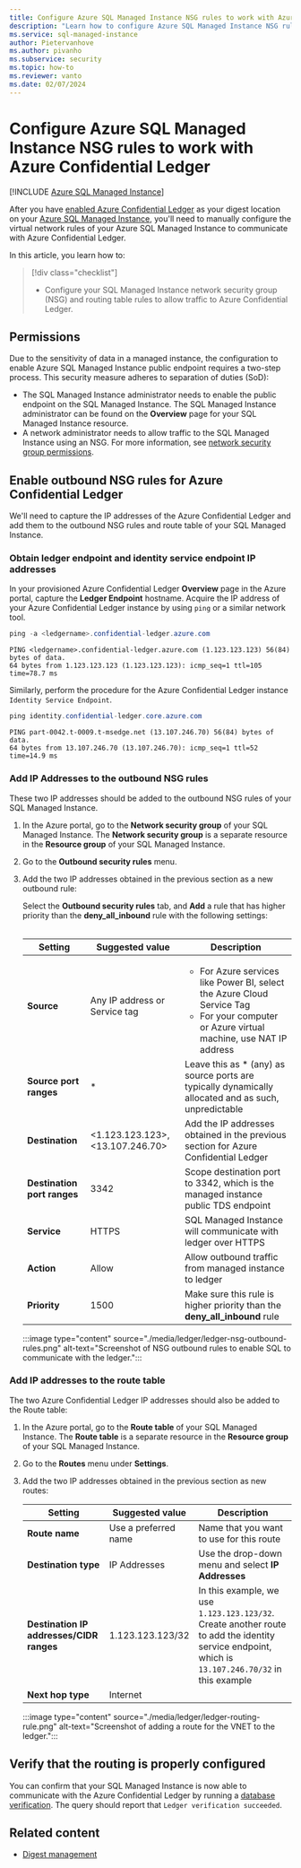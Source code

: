 ```yaml
---
title: Configure Azure SQL Managed Instance NSG rules to work with Azure Confidential Ledger
description: "Learn how to configure Azure SQL Managed Instance NSG rules to work with Azure Confidential Ledger." 
ms.service: sql-managed-instance
author: Pietervanhove
ms.author: pivanho
ms.subservice: security
ms.topic: how-to
ms.reviewer: vanto
ms.date: 02/07/2024
---
```


# Configure Azure SQL Managed Instance NSG rules to work with Azure Confidential Ledger

[!INCLUDE [Azure SQL Managed Instance](../../../includes/applies-to-version/asmi.md)]

After you have [enabled Azure Confidential Ledger](ledger-how-to-enable-automatic-digest-storage.md) as your digest location on your [Azure SQL Managed Instance](/azure/azure-sql/managed-instance/sql-managed-instance-paas-overview), you'll need to manually configure the virtual network rules of your Azure SQL Managed Instance to communicate with Azure Confidential Ledger.

In this article, you learn how to:

> [!div class="checklist"]
>
> - Configure your SQL Managed Instance network security group (NSG) and routing table rules to allow traffic to Azure Confidential Ledger.

## Permissions

Due to the sensitivity of data in a managed instance, the configuration to enable Azure SQL Managed Instance public endpoint requires a two-step process. This security measure adheres to separation of duties (SoD):

- The SQL Managed Instance administrator needs to enable the public endpoint on the SQL Managed Instance. The SQL Managed Instance administrator can be found on the **Overview** page for your SQL Managed Instance resource.
- A network administrator needs to allow traffic to the SQL Managed Instance using an NSG. For more information, see [network security group permissions](/azure/virtual-network/manage-network-security-group#permissions).

## Enable outbound NSG rules for Azure Confidential Ledger

We'll need to capture the IP addresses of the Azure Confidential Ledger and add them to the outbound NSG rules and route table of your SQL Managed Instance.

### Obtain ledger endpoint and identity service endpoint IP addresses

In your provisioned Azure Confidential Ledger **Overview** page in the Azure portal, capture the **Ledger Endpoint** hostname. Acquire the IP address of your Azure Confidential Ledger instance by using `ping` or a similar network tool.

```powershell
ping -a <ledgername>.confidential-ledger.azure.com
```

```output
PING <ledgername>.confidential-ledger.azure.com (1.123.123.123) 56(84) bytes of data.
64 bytes from 1.123.123.123 (1.123.123.123): icmp_seq=1 ttl=105 time=78.7 ms
```

Similarly, perform the procedure for the Azure Confidential Ledger instance `Identity Service Endpoint`.

```powershell
ping identity.confidential-ledger.core.azure.com
```

```output
PING part-0042.t-0009.t-msedge.net (13.107.246.70) 56(84) bytes of data.
64 bytes from 13.107.246.70 (13.107.246.70): icmp_seq=1 ttl=52 time=14.9 ms
```

### Add IP Addresses to the outbound NSG rules

These two IP addresses should be added to the outbound NSG rules of your SQL Managed Instance.

1. In the Azure portal, go to the **Network security group** of your SQL Managed Instance. The **Network security group** is a separate resource in the **Resource group** of your SQL Managed Instance.
1. Go to the **Outbound security rules** menu.
1. Add the two IP addresses obtained in the previous section as a new outbound rule:

   Select the **Outbound security rules** tab, and **Add** a rule that has higher priority than the **deny_all_inbound** rule with the following settings: </br> </br>

    |Setting  |Suggested value  |Description  |
    |---------|---------|---------|
    |**Source**     |Any IP address or Service tag         |<ul><li>For Azure services like Power BI, select the Azure Cloud Service Tag</li> <li>For your computer or Azure virtual machine, use NAT IP address</li></ul> |
    |**Source port ranges**     |* |Leave this as * (any) as source ports are typically dynamically allocated and as such, unpredictable |
    |**Destination**     |<1.123.123.123>, <13.107.246.70>         |Add the IP addresses obtained in the previous section for Azure Confidential Ledger |
    |**Destination port ranges**     |3342         |Scope destination port to 3342, which is the managed instance public TDS endpoint |
    |**Service**     |HTTPS         |SQL Managed Instance will communicate with ledger over HTTPS |
    |**Action**     |Allow         |Allow outbound traffic from managed instance to ledger |
    |**Priority**     |1500         |Make sure this rule is higher priority than the **deny_all_inbound** rule |

    :::image type="content" source="./media/ledger/ledger-nsg-outbound-rules.png" alt-text="Screenshot of NSG outbound rules to enable SQL to communicate with the ledger.":::

### Add IP addresses to the route table

The two Azure Confidential Ledger IP addresses should also be added to the Route table:

1. In the Azure portal, go to the **Route table** of your SQL Managed Instance. The **Route table** is a separate resource in the **Resource group** of your SQL Managed Instance.
1. Go to the **Routes** menu under **Settings**.
1. Add the two IP addresses obtained in the previous section as new routes:

    |Setting  |Suggested value  |Description  |
    |---------|---------|---------|
    |**Route name**     | Use a preferred name       | Name that you want to use for this route |
    |**Destination type**     |IP Addresses       | Use the drop-down menu and select **IP Addresses** |
    |**Destination IP addresses/CIDR ranges**     | 1.123.123.123/32 | In this example, we use `1.123.123.123/32`. Create another route to add the identity service endpoint, which is `13.107.246.70/32` in this example |
    |**Next hop type**     |Internet         | |

    :::image type="content" source="./media/ledger/ledger-routing-rule.png" alt-text="Screenshot of adding a route for the VNET to the ledger.":::

## Verify that the routing is properly configured

You can confirm that your SQL Managed Instance is now able to communicate with the Azure Confidential Ledger by running a [database verification](./ledger-database-verification.md). The query should report that `Ledger verification succeeded`.

## Related content

- [Digest management](ledger-digest-management.md)